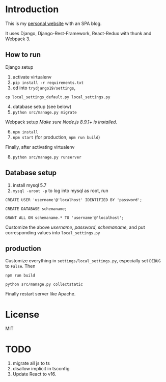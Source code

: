 # Introduction
This is my [personal website](http://18.217.100.253/) with an SPA blog.

It uses Django, Django-Rest-Framework, React-Redux with thunk and Webpack 3. 

## How to run
Django setup
1. activate virtualenv
2. `pip install -r requirements.txt`
3. cd into `trydjango19/settings`, 

`cp local_settings_default.py local_settings.py`

4. database setup (see below)
5. `python src/manage.py migrate`

Webpack setup _Make sure Node.js 8.9.1+ is installed._

6. `npm install`
7. `npm start` (for production, `npm run build`)

Finally, after activating virtualenv

8. `python src/manage.py runserver`


## Database setup
1. install mysql 5.7
2. `mysql -uroot -p` to log into mysql as root, run

`CREATE USER 'username'@'localhost' IDENTIFIED BY 'password';`

`CREATE DATABASE schemaname;`

`GRANT ALL ON schemaname.* TO 'username'@'localhost';`

Customize the above *username*, *password*, *schemaname*, and put corresponding values into `local_settings.py`

## production
Customize everything in `settings/local_settings.py`, especially set `DEBUG` to `False`. Then

`npm run build`

`python src/manage.py collectstatic`

Finally restart server like Apache.


# License
MIT

# TODO
1. migrate all js to ts
2. disallow implicit in tsconfig
3. Update React to v16.
